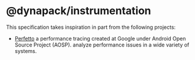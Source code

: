 # @dynapack/instrumentation

This specification takes inspiration in part from the following projects:
- [Perfetto](https://perfetto.dev/) a performance tracing created at Google under Android Open Source Project (AOSP). analyze performance issues in a wide variety of systems.